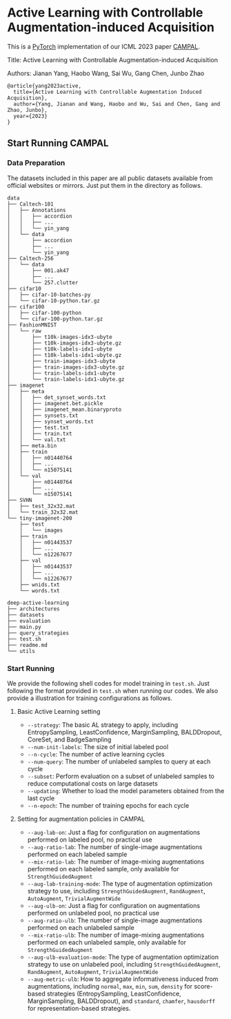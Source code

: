 # Active Learning with Controllable Augmentation-induced Acquisition



This is a [PyTorch](https://pytorch.org/) implementation of our ICML 2023 paper [CAMPAL](https://openreview.net/forum?id=DXWm3vnG6P).

Title: Active Learning with Controllable Augmentation-induced Acquisition

Authors: Jianan Yang, Haobo Wang, Sai Wu, Gang Chen, Junbo Zhao

```
@article{yang2023active,
  title={Active Learning with Controllable Augmentation Induced Acquisition},
  author={Yang, Jianan and Wang, Haobo and Wu, Sai and Chen, Gang and Zhao, Junbo},
  year={2023}
}
```



## Start Running CAMPAL

### Data Preparation

The datasets included in this paper are all public datasets available from official websites or mirrors. Just put them in the directory as follows.

```
data
├── Caltech-101
│   ├── Annotations
│   │   ├── accordion
│   │   ├── ...
│   │   └── yin_yang
│   └── data
│       ├── accordion
│       ├── ...
│       └── yin_yang
├── Caltech-256
│   └── data
│       ├── 001.ak47
│       ├── ...
│       └── 257.clutter
├── cifar10
│   ├── cifar-10-batches-py
│   └── cifar-10-python.tar.gz
├── cifar100
│   ├── cifar-100-python
│   └── cifar-100-python.tar.gz
├── FashionMNIST
│   └── raw
│       ├── t10k-images-idx3-ubyte
│       ├── t10k-images-idx3-ubyte.gz
│       ├── t10k-labels-idx1-ubyte
│       ├── t10k-labels-idx1-ubyte.gz
│       ├── train-images-idx3-ubyte
│       ├── train-images-idx3-ubyte.gz
│       ├── train-labels-idx1-ubyte
│       └── train-labels-idx1-ubyte.gz
├── imagenet
│   ├── meta
│   │   ├── det_synset_words.txt
│   │   ├── imagenet.bet.pickle
│   │   ├── imagenet_mean.binaryproto
│   │   ├── synsets.txt
│   │   ├── synset_words.txt
│   │   ├── test.txt
│   │   ├── train.txt
│   │   └── val.txt
│   ├── meta.bin
│   ├── train
│   │   ├── n01440764
│   │   ├── ...
│   │   └── n15075141
│   └── val
│       ├── n01440764
│       ├── ...
│       └── n15075141
├── SVHN
│   ├── test_32x32.mat
│   └── train_32x32.mat
└── tiny-imagenet-200
    ├── test
    │   └── images
    ├── train
    │   ├── n01443537
    │   ├── ...
    │   └── n12267677
    ├── val
    │   ├── n01443537
    │   ├── ...
    │   └── n12267677
    ├── wnids.txt
    └── words.txt

deep-active-learning
├── architectures
├── datasets
├── evaluation
├── main.py
├── query_strategies
├── test.sh
├── readme.md
└── utils
```



### Start Running

We provide the following shell codes for model training in `test.sh`. Just following the format provided in `test.sh` when running our codes. We also provide a illustration for training configurations as follows.

1. Basic Active Learning setting
   - `--strategy`: The basic AL strategy to apply, including EntropySampling, LeastConfidence, MarginSampling, BALDDropout, CoreSet, and BadgeSampling
   - `--num-init-labels`: The size of initial labeled pool
   - `--n-cycle`: The number of active learning cycles
   - `--num-query`: The number of unlabeled samples to query at each cycle
   - `--subset`: Perform evaluation on a subset of unlabeled samples to reduce computational costs on large datasets
   - `--updating`: Whether to load the model parameters obtained from the last cycle
   - `--n-epoch`: The number of training epochs for each cycle

2. Setting for augmentation policies in CAMPAL
   - `--aug-lab-on`: Just a flag for configuration on augmentations performed on labeled pool, no practical use
   - `--aug-ratio-lab`: The number of single-image augmentations performed on each labeled sample
   - `--mix-ratio-lab`: The number of image-mixing augmentations performed on each labeled sample, only available for `StrengthGuidedAugment`
   - `--aug-lab-training-mode`: The type of augmentation optimization strategy to use, including `StrengthGuidedAugment`, `RandAugment`, `AutoAugment`, `TrivialAugmentWide`
   - `--aug-ulb-on`: Just a flag for configuration on augmentations performed on unlabeled pool, no practical use
   - `--aug-ratio-ulb`: The number of single-image augmentations performed on each unlabeled sample
   - `--mix-ratio-ulb`: The number of image-mixing augmentations performed on each unlabeled sample, only available for `StrengthGuidedAugment`
   - `--aug-ulb-evaluation-mode`: The type of augmentation optimization strategy to use on unlabeled pool, including `StrengthGuidedAugment`, `RandAugment`, `AutoAugment`, `TrivialAugmentWide`
   - `--aug-metric-ulb`: How to aggregate informativeness induced from augmentations, including `normal`, `max`, `min`, `sum`, `density` for score-based strategies (EntropySampling, LeastConfidence, MarginSampling, BALDDropout), and `standard`, `chamfer`, `hausdorff` for representation-based strategies.
